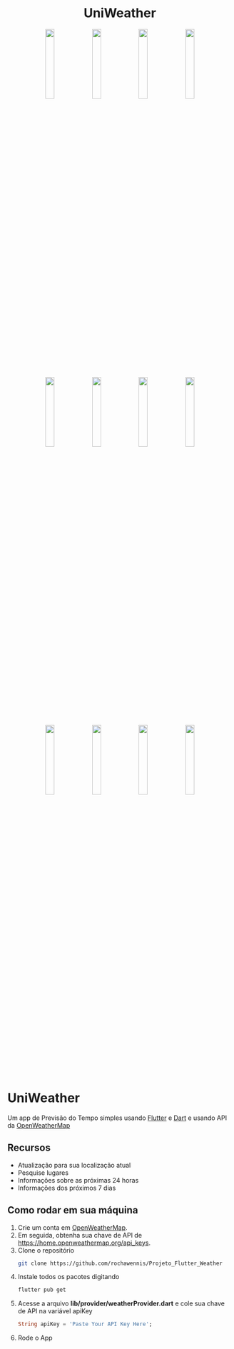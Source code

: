<h1 align="center">UniWeather</h1>

<p align="center">
<img src="https://user-images.githubusercontent.com/47645762/163752067-611073d0-7784-4225-aa76-554093f592a0.png" width="20%"></img> 
<img src="https://user-images.githubusercontent.com/47645762/163751964-9926f63e-5677-4408-aef6-7b218347be5f.png" width="20%"></img> 
<img src="https://user-images.githubusercontent.com/47645762/163751837-1e007822-63fe-48d7-b86a-aebd9731fd63.png" width="20%"></img> 
<img src="https://user-images.githubusercontent.com/47645762/163752061-fa6d7f26-edc1-4299-8fb4-dd6477b08320.png" width="20%"></img> 
<img src="https://user-images.githubusercontent.com/47645762/163752062-4cdd77c8-ec8d-463e-b62d-523ee8d207e6.png" width="20%"></img> 
<img src="https://user-images.githubusercontent.com/47645762/163752064-514d64a6-fee6-4db4-8f58-93f4886f5c7d.png" width="20%"></img> 
<img src="https://user-images.githubusercontent.com/47645762/163752068-570e1535-007f-4913-ab3c-e507fa66cdcc.png" width="20%"></img> 
<img src="https://user-images.githubusercontent.com/47645762/163752070-12ea33a3-9845-4a29-9781-a6535b497d9d.png" width="20%"></img> 
<img src="https://user-images.githubusercontent.com/47645762/163752072-4eafdd3b-ed3a-462b-89e2-d72e69e210f8.png" width="20%"></img> 
<img src="https://user-images.githubusercontent.com/47645762/163752075-5d891d42-a1a4-42bc-96db-1e8cedf30c21.png" width="20%"></img> 
<img src="https://user-images.githubusercontent.com/47645762/163752076-701c25b5-fe3f-4569-8564-f46e3533159d.png" width="20%"></img> 
<img src="https://user-images.githubusercontent.com/47645762/163752076-701c25b5-fe3f-4569-8564-f46e3533159d.png" width="20%"></img> 
</p>


# UniWeather

Um app de Previsão do Tempo simples usando [Flutter](https://flutter.dev/) e [Dart](https://dart.dev/) e usando API da [OpenWeatherMap](https://openweathermap.org/)

## Recursos
- Atualização para sua localização atual
- Pesquise lugares
- Informações sobre as próximas 24 horas
- Informações dos próximos 7 dias

## Como rodar em sua máquina
1. Crie um conta em [OpenWeatherMap](https://openweathermap.org/).
2. Em seguida, obtenha sua chave de API de https://home.openweathermap.org/api_keys.
3. Clone o repositório
   ```sh
   git clone https://github.com/rochawennis/Projeto_Flutter_Weather
   ```
4. Instale todos os pacotes digitando
   ```sh
   flutter pub get
   ```
5. Acesse a arquivo **lib/provider/weatherProvider.dart** e cole sua chave de API na variável apiKey
   ```dart
   String apiKey = 'Paste Your API Key Here';
   ```
6. Rode o App